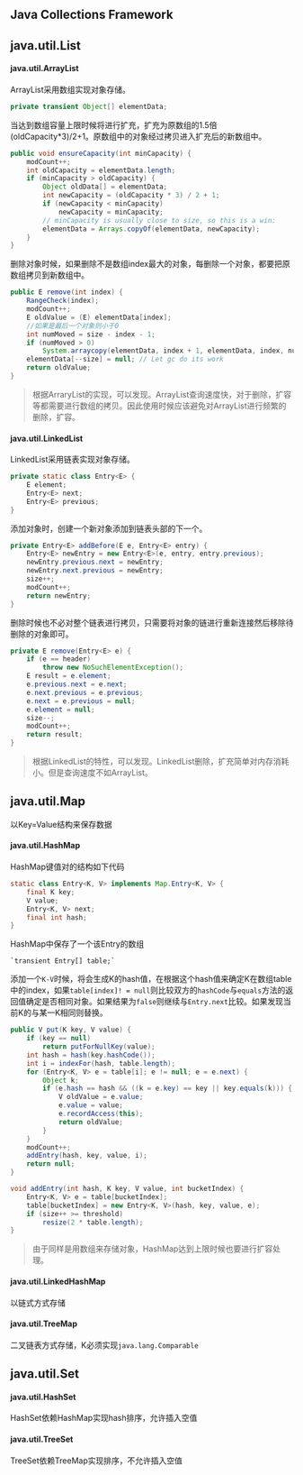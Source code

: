 ## Java Collections Framework

## java.util.List

#### java.util.ArrayList

ArrayList采用数组实现对象存储。
```java	
private transient Object[] elementData;
```
当达到数组容量上限时候将进行扩充，扩充为原数组的1.5倍(oldCapacity*3)/2+1。原数组中的对象经过拷贝进入扩充后的新数组中。
```java
public void ensureCapacity(int minCapacity) {
	modCount++;
	int oldCapacity = elementData.length;
	if (minCapacity > oldCapacity) {
		Object oldData[] = elementData;
		int newCapacity = (oldCapacity * 3) / 2 + 1;
		if (newCapacity < minCapacity)
			newCapacity = minCapacity;
		// minCapacity is usually close to size, so this is a win:
		elementData = Arrays.copyOf(elementData, newCapacity);
	}
}
```
删除对象时候，如果删除不是数组index最大的对象，每删除一个对象，都要把原数组拷贝到新数组中。
```java
public E remove(int index) {
	RangeCheck(index);
	modCount++;
	E oldValue = (E) elementData[index];
	//如果是最后一个对象则小于0
	int numMoved = size - index - 1;
	if (numMoved > 0)
		System.arraycopy(elementData, index + 1, elementData, index, numMoved);
	elementData[--size] = null; // Let gc do its work
	return oldValue;
}
```
> 根据ArraryList的实现，可以发现。ArrayList查询速度快，对于删除，扩容等都需要进行数组的拷贝。因此使用时候应该避免对ArrayList进行频繁的删除，扩容。

#### java.util.LinkedList

LinkedList采用链表实现对象存储。
```java
private static class Entry<E> {
	E element;
	Entry<E> next;
	Entry<E> previous;
}
```
添加对象时，创建一个新对象添加到链表头部的下一个。
```java
private Entry<E> addBefore(E e, Entry<E> entry) {
	Entry<E> newEntry = new Entry<E>(e, entry, entry.previous);
	newEntry.previous.next = newEntry;
	newEntry.next.previous = newEntry;
	size++;
	modCount++;
	return newEntry;
}
```
删除时候也不必对整个链表进行拷贝，只需要将对象的链进行重新连接然后移除待删除的对象即可。
```java
private E remove(Entry<E> e) {
	if (e == header)
		throw new NoSuchElementException();
	E result = e.element;
	e.previous.next = e.next;
	e.next.previous = e.previous;
	e.next = e.previous = null;
	e.element = null;
	size--;
	modCount++;
	return result;
}
```

> 根据LinkedList的特性，可以发现。LinkedList删除，扩充简单对内存消耗小。但是查询速度不如ArrayList。

## java.util.Map

以Key=Value结构来保存数据

#### java.util.HashMap

HashMap键值对的结构如下代码
```java
static class Entry<K, V> implements Map.Entry<K, V> {
	final K key;
	V value;
	Entry<K, V> next;
	final int hash;
}
```
HashMap中保存了一个该Entry的数组

	`transient Entry[] table;`
	
添加一个`K-V`时候，将会生成K的hash值，在根据这个hash值来确定K在数组table中的index，如果`table[index]! = null`则比较双方的`hashCode`与`equals`方法的返回值确定是否相同对象。如果结果为`false`则继续与`Entry.next`比较。如果发现当前K的与某一K相同则替换。
```java
public V put(K key, V value) {
	if (key == null)
		return putForNullKey(value);
	int hash = hash(key.hashCode());
	int i = indexFor(hash, table.length);
	for (Entry<K, V> e = table[i]; e != null; e = e.next) {
		Object k;
		if (e.hash == hash && ((k = e.key) == key || key.equals(k))) {
			V oldValue = e.value;
			e.value = value;
			e.recordAccess(this);
			return oldValue;
		}
	}
	modCount++;
	addEntry(hash, key, value, i);
	return null;
}

void addEntry(int hash, K key, V value, int bucketIndex) {
	Entry<K, V> e = table[bucketIndex];
	table[bucketIndex] = new Entry<K, V>(hash, key, value, e);
	if (size++ >= threshold)
		resize(2 * table.length);
}
```

> 由于同样是用数组来存储对象，HashMap达到上限时候也要进行扩容处理。

#### java.util.LinkedHashMap

以链式方式存储

#### java.util.TreeMap

二叉链表方式存储，K必须实现`java.lang.Comparable`

## java.util.Set

#### java.util.HashSet

HashSet依赖HashMap实现hash排序，允许插入空值

#### java.util.TreeSet

TreeSet依赖TreeMap实现排序，不允许插入空值


